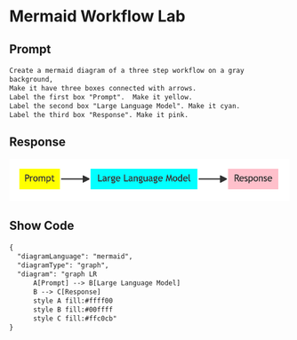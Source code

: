 # Mermaid Workflow Lab

## Prompt

```linenums="0"
Create a mermaid diagram of a three step workflow on a gray background,
Make it have three boxes connected with arrows.
Label the first box "Prompt".  Make it yellow.
Label the second box "Large Language Model". Make it cyan.
Label the third box "Response". Make it pink.
```

## Response

![](./../img/mermaid-workflow.png)

## Show Code

```mermaid
{
  "diagramLanguage": "mermaid",
  "diagramType": "graph",
  "diagram": "graph LR
      A[Prompt] --> B[Large Language Model]
      B --> C[Response]
      style A fill:#ffff00
      style B fill:#00ffff
      style C fill:#ffc0cb"
}
```